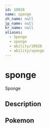 ```yaml
---
id: 10026
name: sponge
zh_name: null
jp_name: null
kr_name: null
aliases:
  - Sponge
  - sponge
  - ability/10026
  - ability/sponge
---
```

# sponge

Sponge

## Description



## Pokemon



